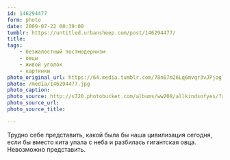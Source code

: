 ```yaml
---
id: 146294477
form: photo
date: 2009-07-22 00:39:00
tumblr: https://untitled.urbansheep.com/post/146294477/
title:
tags:
    - безжалостный постмодернизм
    - овцы
    - живой уголок
    - картинки
photo_original_url: https://64.media.tumblr.com/78n67m26Lq6mvqr3vJPjoglQo1_640.jpg
photo: /media/146294477.jpg
photo_caption: 
photo_source: http://s720.photobucket.com/albums/ww208/allkindsofyes/?action=view&current=believe.jpg
photo_source_url:
photo_source_title:

---
```


<p>Трудно себе представить, какой была бы наша цивилизация сегодня, если бы вместо кита упала с неба и разбилась гигантская овца. Невозможно представить.</p>
